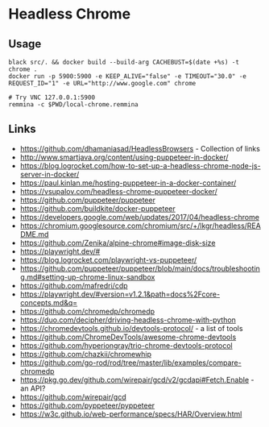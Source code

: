 # Headless Chrome


## Usage

```
black src/. && docker build --build-arg CACHEBUST=$(date +%s) -t chrome .
docker run -p 5900:5900 -e KEEP_ALIVE="false" -e TIMEOUT="30.0" -e REQUEST_ID="1" -e URL="http://www.google.com" chrome 

# Try VNC 127.0.0.1:5900
remmina -c $PWD/local-chrome.remmina

```

## Links

* https://github.com/dhamaniasad/HeadlessBrowsers - Collection of links
* http://www.smartjava.org/content/using-puppeteer-in-docker/
* https://blog.logrocket.com/how-to-set-up-a-headless-chrome-node-js-server-in-docker/
* https://paul.kinlan.me/hosting-puppeteer-in-a-docker-container/
* https://vsupalov.com/headless-chrome-puppeteer-docker/
* https://github.com/puppeteer/puppeteer
* https://github.com/buildkite/docker-puppeteer
* https://developers.google.com/web/updates/2017/04/headless-chrome
* https://chromium.googlesource.com/chromium/src/+/lkgr/headless/README.md
* https://github.com/Zenika/alpine-chrome#image-disk-size
* https://playwright.dev/#
* https://blog.logrocket.com/playwright-vs-puppeteer/
* https://github.com/puppeteer/puppeteer/blob/main/docs/troubleshooting.md#setting-up-chrome-linux-sandbox
* https://github.com/mafredri/cdp
* https://playwright.dev/#version=v1.2.1&path=docs%2Fcore-concepts.md&q=
* https://github.com/chromedp/chromedp
* https://duo.com/decipher/driving-headless-chrome-with-python
* https://chromedevtools.github.io/devtools-protocol/    - a list of tools
* https://github.com/ChromeDevTools/awesome-chrome-devtools
* https://github.com/hyperiongray/trio-chrome-devtools-protocol
* https://github.com/chazkii/chromewhip
* https://github.com/go-rod/rod/tree/master/lib/examples/compare-chromedp
* https://pkg.go.dev/github.com/wirepair/gcd/v2/gcdapi#Fetch.Enable  - an API?
* https://github.com/wirepair/gcd
* https://github.com/pyppeteer/pyppeteer
* https://w3c.github.io/web-performance/specs/HAR/Overview.html